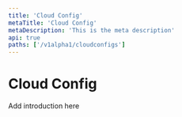 ```yaml
---
title: 'Cloud Config'
metaTitle: 'Cloud Config'
metaDescription: 'This is the meta description'
api: true
paths: ['/v1alpha1/cloudconfigs']
---
```


# Cloud Config

Add introduction here
